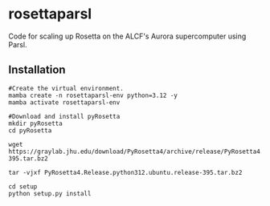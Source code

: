 # rosettaparsl
Code for scaling up Rosetta on the ALCF's Aurora supercomputer using Parsl.

## Installation

```shell
#Create the virtual environment.
mamba create -n rosettaparsl-env python=3.12 -y
mamba activate rosettaparsl-env

#Download and install pyRosetta
mkdir pyRosetta
cd pyRosetta

wget https://graylab.jhu.edu/download/PyRosetta4/archive/release/PyRosetta4.Release.python312.ubuntu/PyRosetta4.Release.python312.ubuntu.release-395.tar.bz2

tar -vjxf PyRosetta4.Release.python312.ubuntu.release-395.tar.bz2

cd setup
python setup.py install

```